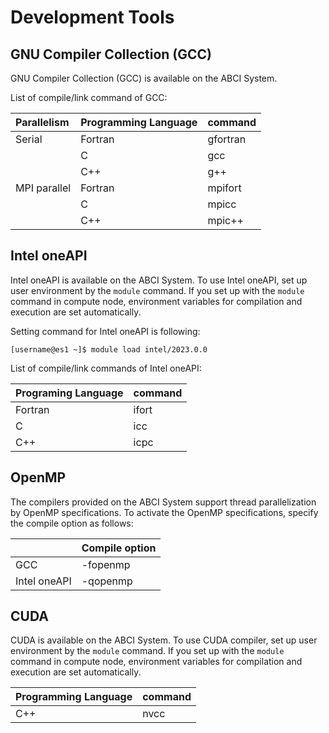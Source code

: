 # Development Tools

## GNU Compiler Collection (GCC)

GNU Compiler Collection (GCC) is available on the ABCI System.

List of compile/link command of GCC:

| Parallelism | Programming Language | command |
|:--|:--|:--|
| Serial | Fortran | gfortran |
| | C | gcc |
| | C++ | g++ |
| MPI parallel | Fortran | mpifort |
| | C | mpicc |
| | C++ | mpic++ |

## Intel oneAPI

Intel oneAPI is available on the ABCI System.
To use Intel oneAPI, set up user environment by the `module` command.
If you set up with the `module` command in compute node, environment variables for compilation and execution are set automatically.

Setting command for Intel oneAPI is following:

```
[username@es1 ~]$ module load intel/2023.0.0
```

List of compile/link commands of Intel oneAPI:

| Programing Language | command |
|:--|:--|
| Fortran | ifort |
| C | icc |
| C++ | icpc |

## OpenMP

The compilers provided on the ABCI System support thread parallelization by OpenMP specifications.
To activate the OpenMP specifications, specify the compile option as follows:

| | Compile option |
|:--|:--|
| GCC | -fopenmp |
| Intel oneAPI | -qopenmp |

## CUDA

CUDA is available on the ABCI System.
To use CUDA compiler, set up user environment by the `module` command.
If you set up with the `module` command in compute node, environment variables for compilation and execution are set automatically.

| Programming Language | command |
|:--|:--|
| C++ | nvcc |
